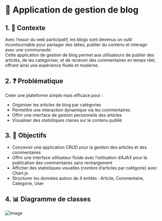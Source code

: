 # 📝 Application de gestion de blog

## 1. 📘 Contexte
Avec l’essor du web participatif, les blogs sont devenus un outil incontournable pour partager des idées, publier du contenu et interagir avec une communauté.  
Cette application de gestion de blog permet aux utilisateurs de publier des articles, de les catégoriser, et de recevoir des commentaires en temps réel, offrant ainsi une expérience fluide et moderne.

## 2. ❓ Problématique
Créer une plateforme simple mais efficace pour :  
- Organiser les articles de blog par catégories  
- Permettre une interaction dynamique via les commentaires  
- Offrir une interface de gestion personnelle des articles  
- Visualiser des statistiques claires sur le contenu publié

## 3. 🎯 Objectifs
- Concevoir une application CRUD pour la gestion des articles et des commentaires  
- Offrir une interface utilisateur fluide avec l’utilisation d’AJAX pour la publication des commentaires sans rechargement  
- Afficher des statistiques visuelles (nombre d’articles par catégorie) avec Chart.js  
- Structurer les données autour de 4 entités : Article, Commentaire, Categorie, User

## 4. 📊 Diagramme de classes
![Image](https://github.com/user-attachments/assets/ae50b344-8442-498a-b8fe-2a07583d6020)

